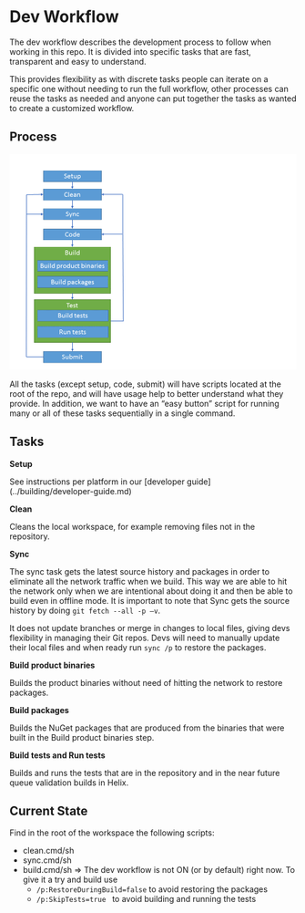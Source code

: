 Dev Workflow
===============

The dev workflow describes the development process to follow when working in this repo. 
It is divided into specific tasks that are fast, transparent and easy to understand.

This provides flexibility as with discrete tasks people can iterate on a specific one without needing to run the full workflow, other processes can reuse the tasks as needed and anyone can put together the tasks as wanted to create a customized workflow.

## Process 
![Dev Workflow process](../images/dev-workflow.png)

All the tasks (except setup, code, submit) will have scripts located at the root of the repo, and will have usage help to better understand what they provide.
In addition, we want to have an “easy button” script for running many or all of these tasks sequentially in a single command.

## Tasks

**Setup**

See instructions per platform in our [developer guide] (../building/developer-guide.md)

**Clean**

Cleans the local workspace, for example removing files not in the repository. 

**Sync**

The sync task gets the latest source history and packages in order to eliminate all the network traffic when we build. This way we are able to hit the network only when we are intentional about doing it and then be able to build even in offline mode. 
It is important to note that Sync gets the source history by doing `git fetch --all -p –v`.

It does not update branches or merge in changes to local files, giving devs flexibility in managing their Git repos. Devs will need to manually update their local files and when ready run `sync /p` to restore the packages.

**Build product binaries**

Builds the product binaries without need of hitting the network to restore packages.

**Build packages**

Builds the NuGet packages that are produced from the binaries that were built in the Build product binaries step.

**Build tests and Run tests**

Builds and runs the tests that are in the repository and in the near future queue validation builds in Helix.


## Current State

Find in the root of the workspace the following scripts:
* clean.cmd/sh
* sync.cmd/sh
* build.cmd/sh => The dev workflow is not ON (or by default) right now. To give it a try and build use 
  * `/p:RestoreDuringBuild=false` to avoid restoring the packages
  * `/p:SkipTests=true ` to avoid building and running the tests